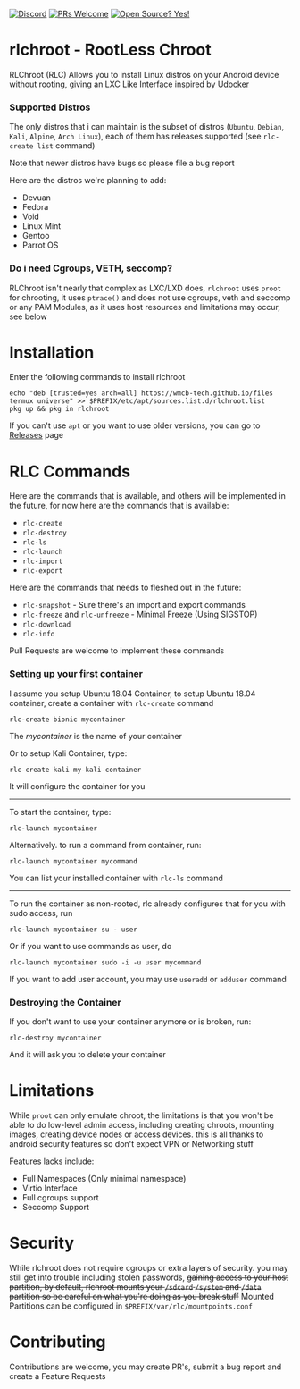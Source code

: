 [![Discord](https://img.shields.io/discord/591914197219016707.svg?label=&logo=discord&logoColor=ffffff&color=7389D8&labelColor=6A7EC2)](https://discord.gg/vpEv3HJ)      [![PRs Welcome](https://img.shields.io/badge/PRs-welcome-brightgreen.svg?style=flat-square)](http://makeapullrequest.com) [![Open Source? Yes!](https://badgen.net/badge/Open%20Source%20%3F/Yes%21/blue?icon=github)](https://github.com/Naereen/badges/)

# rlchroot - RootLess Chroot
RLChroot (RLC) Allows you to install Linux distros on your Android device without rooting, giving an LXC Like Interface inspired by [Udocker](https://github.com/indigo-dc/udocker)

### Supported Distros
The only distros that i can maintain is the subset of distros (`Ubuntu`, `Debian`, `Kali`, `Alpine`, `Arch Linux`), each of them has releases supported (see `rlc-create list` command)

Note that newer distros have bugs so please file a bug report

Here are the distros we're planning to add:
* Devuan
* Fedora
* Void
* Linux Mint
* Gentoo
* Parrot OS

### Do i need Cgroups, VETH, seccomp?
RLChroot isn't nearly that complex as LXC/LXD does, `rlchroot` uses `proot` for chrooting, it uses `ptrace()` and does not use cgroups, veth and seccomp or any PAM Modules, as it uses host resources and limitations may occur, see below

# Installation
Enter the following commands to install rlchroot
```
echo "deb [trusted=yes arch=all] https://wmcb-tech.github.io/files termux universe" >> $PREFIX/etc/apt/sources.list.d/rlchroot.list
pkg up && pkg in rlchroot
```

If you can't use `apt` or you want to use older versions, you can go to [Releases](https://github.com/WMCB-Tech/rlchroot/releases) page

# RLC Commands
Here are the commands that is available, and others will be implemented in the future, for now here are the commands that is available:
* `rlc-create`
* `rlc-destroy`
* `rlc-ls`
* `rlc-launch`
* `rlc-import`
* `rlc-export`

Here are the commands that needs to fleshed out in the future:
* `rlc-snapshot` - Sure there's an import and export commands
* `rlc-freeze` and `rlc-unfreeze` - Minimal Freeze (Using SIGSTOP)
* `rlc-download`
* `rlc-info`

Pull Requests are welcome to implement these commands

### Setting up your first container
I assume you setup Ubuntu 18.04 Container, to setup Ubuntu 18.04 container, create a container with `rlc-create` command
```
rlc-create bionic mycontainer
```
The *mycontainer* is the name of your container

Or to setup Kali Container, type:
```
rlc-create kali my-kali-container
```

It will configure the container for you

---

To start the container, type:
```
rlc-launch mycontainer
```

Alternatively. to run a command from container, run:
```
rlc-launch mycontainer mycommand
```

You can list your installed container with `rlc-ls` command

---

To run the container as non-rooted, rlc already configures that for you with sudo access, run
```
rlc-launch mycontainer su - user
```

Or if you want to use commands as user, do
```
rlc-launch mycontainer sudo -i -u user mycommand
```

If you want to add user account, you may use `useradd` or `adduser` command

### Destroying the Container
If you don't want to use your container anymore or is broken, run:
```
rlc-destroy mycontainer
```

And it will ask you to delete your container

# Limitations
While `proot` can only emulate chroot, the limitations is that you won't be able to do low-level admin access, including creating chroots, mounting images, creating device nodes or access devices. this is all thanks to android security features so don't expect VPN or Networking stuff

Features lacks include:
* Full Namespaces (Only minimal namespace)
* Virtio Interface
* Full cgroups support
* Seccomp Support

# Security
While rlchroot does not require cgroups or extra layers of security. you may still get into trouble including stolen passwords, ~~gaining access to your host partition, by default, rlchroot mounts your `/sdcard` `/system` and `/data` partition so be careful on what you're doing as you break stuff~~ Mounted Partitions can be configured in `$PREFIX/var/rlc/mountpoints.conf`

# Contributing
Contributions are welcome, you may create PR's, submit a bug report and create a Feature Requests
